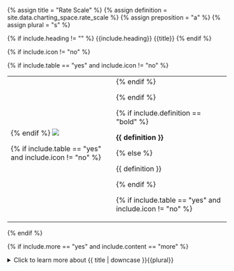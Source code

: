 <!--------------------------------------------- TITLE AND DEFINITION starts -->

{% assign title = "Rate Scale" %}
{% assign definition = site.data.charting_space.rate_scale %}
{% assign preposition = "a" %}
{% assign plural = "s" %}

<!--------------------------------------------- TITLE AND DEFINITION ends -->

{% if include.heading != "" %}
{{include.heading}} {{title}}
{% endif %}

{% if include.icon != "no" %} 

{% if include.table == "yes" and include.icon != "no" %}
<table class="definitionTable"><tr><td>
{% endif %}

<img src='images/icons/{{include.icon}}{{ title | downcase | replace: " ", "-" }}.png' />

{% if include.table == "yes" and include.icon != "no" %}
</td><td>
{% endif %}

{% endif %}

{% if include.definition == "bold" %}

<strong>{{ definition }}</strong>

{% else %}

{{ definition }}

{% endif %}

{% if include.table == "yes" and include.icon != "no" %}
</td></tr></table>
{% endif %}

{% if include.more == "yes" and include.content == "more" %}
<details><summary class="nobr">Click to learn more about {{ title | downcase }}{{plural}}
</summary>
{% endif %}

{% if include.content != "no" %}

<!--------------------------------------------- CONTENT starts -->

Rate scales may exist both at the level of a time machine and at the level of a timeline chart, each affecting the corresponding concept.

When set at the level of the time machine, the scale setting affects all charts within the time machine. When set at the level of the timeline chart, the setting overrides the rate scale at the time machine level. This allows having multiple charts on the same time machine, each with a different rate scales.

* **Scale Value:** When the scale is set to zero, the vertical span of the time machine or the timeline chart is the smallest possible. When the scale is set to 100, it is the largest possible. In other words, the charts are compressed on the vertical axis with low scale numbers and expanded as the scale increases.

* **Scale Offset:** The offset is a property of the rate scale by which the scale may be shifted upwards or downwards. As a result, charts aligned in the vertical axis&mdash;synchronized in datetime by a shared time machine&mdash;may be put one above the other.

* **Scale Minimum and Maximum:** The rate scale remains the same at all times unless you change it. This means that&mdash;unlike in other platforms&mdash;the rate scale does not adjust dynamically depending on the information on the screen. This is a design choice so that rates may be easily comparable along the datetime span of the market.

<!--------------------------------------------- CONTENT ends -->

{% endif %}

{% if include.charts != "" %}

{{include.charts}} Controlling the {{title}} from the Charts

<!--------------------------------------------- CHARTS starts -->

You may set a scale value from within the charts by placing the mouse pointer over the corresponding time machine or timeline chart rate box and scrolling the mouse wheel. Add the <kbd>Shift</kbd> key to affect the offset.

{% include tip.html content="Pressing the mouse wheel while scrolling accelerates the process." %}

<!--------------------------------------------- CHARTS ends -->

{% endif %}

{% if include.more == "yes" and include.content != "more" %}
<details><summary class="nobr">Click to learn more about {{ title | downcase }}{{plural}}
</summary>
{% endif %}

{% if include.adding != "" %}

{{include.adding}} Adding {{preposition}} {{title}} Node

<!--------------------------------------------- ADDING starts -->

To add a rate scale, select *Add Rate Scale* on the time machine or the timeline chart node menu.

<!--------------------------------------------- ADDING ends -->

{% endif %}

{% if include.configuring != "" %}

{{include.configuring}} Configuring the {{title}}

<!--------------------------------------------- CONFIGURING starts -->

Select *Configure Rate Scale* on the menu to access the configuration.

```json
{
    "scale":"50",
    "offset":0,
    "minValue":0,
    "maxValue":25000
    }
```

* ```minValue``` sets the value for the origin of the y-axis, that is, the rate scale. Usually, this value would be zero, but it doesn't need to be zero, as it is configurable.

* ```maxValue``` may be set to any positive number.

* ```scale``` is a numerical value between 0 and 100. 

* ```offset``` is a numerical value which may be positive or negative, with no specific minimum or maximum. 

{% include note.html content="The values for scale and offset may be entered via the design space and the charts. Both input methods are synchronized and the resulting values are stored in the node." %}

<!--------------------------------------------- CONFIGURING ends -->

{% endif %}

{% if include.more == "yes" %}
</details>
{% endif %}